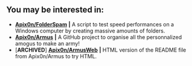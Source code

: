## You may be interested in: 
* [__Apix0n/FolderSpam__](https://github.com/Apix0n/FolderSpam) __|__ A script to test speed performances on a Windows computer by creating massive amounts of folders.
* [__Apix0n/Armus__](https://github.com/Apix0n/Armus) __|__ A GitHub project to organise all the personnalized amogus to make an army!
* [__ARCHIVED__] [__Apix0n/ArmusWeb__](https://github.com/Apix0n/ArmusWeb) __|__ HTML version of the README file from Apix0n/Armus to try HTML.
